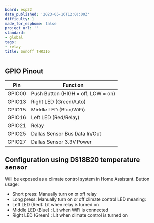 ```yaml
---
board: esp32
date_published: '2023-05-16T12:00:00Z'
difficulty: 1
made_for_esphome: false
project_url: ''
standard:
- global
tags:
- relay
title: Sonoff THR316
---
```


## GPIO Pinout

| Pin    | Function                           |
| ------ | -----------------------------------|
| GPIO00 | Push Button (HIGH = off, LOW = on) |
| GPIO13 | Right LED (Green/Auto)             |
| GPIO15 | Middle LED (Blue/WiFi)             |
| GPIO16 | Left LED (Red/Relay)               |
| GPIO21 | Relay                              |
| GPIO25 | Dallas Sensor Bus Data In/Out      |
| GPIO27 | Dallas Sensor 3.3V Power           |

## Configuration using DS18B20 temperature sensor

Will be exposed as a climate control system in Home Assistant.
Button usage:
- Short press: Manually turn on or off relay
- Long press: Manually turn on or off climate control
LED meaning:
- Left LED (Red): Lit when relay is turned on
- Middle LED (Blue) : Lit when WiFi is connected
- Right LED (Green) : Lit when climate control is turned on